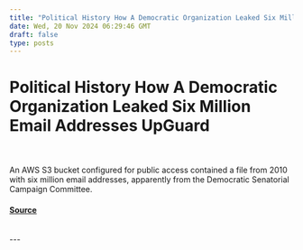 ```yaml
---
title: "Political History How A Democratic Organization Leaked Six Million Email Addresses UpGuard"
date: Wed, 20 Nov 2024 06:29:46 GMT
draft: false
type: posts
---
```

# Political History How A Democratic Organization Leaked Six Million Email Addresses UpGuard

<br/>

<br/>
An AWS S3 bucket configured for public access contained a file from 2010 with six million email addresses, apparently from the Democratic Senatorial Campaign Committee.

#### [Source](https://www.upguard.com/breaches/data-leak-dscc-six-million-email-addresses)

<br/>
---

